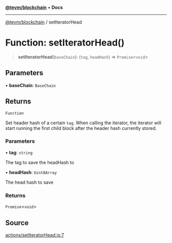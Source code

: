 [**@tevm/blockchain**](../README.md) • **Docs**

***

[@tevm/blockchain](../globals.md) / setIteratorHead

# Function: setIteratorHead()

> **setIteratorHead**(`baseChain`): (`tag`, `headHash`) => `Promise`\<`void`\>

## Parameters

• **baseChain**: `BaseChain`

## Returns

`Function`

Set header hash of a certain `tag`.
When calling the iterator, the iterator will start running the first child block after the header hash currently stored.

### Parameters

• **tag**: `string`

The tag to save the headHash to

• **headHash**: `Uint8Array`

The head hash to save

### Returns

`Promise`\<`void`\>

## Source

[actions/setIteratorHead.js:7](https://github.com/evmts/tevm-monorepo/blob/main/packages/blockchain/src/actions/setIteratorHead.js#L7)
